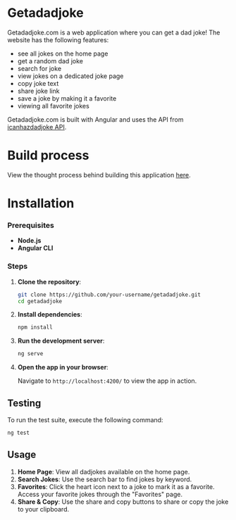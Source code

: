 # Getadadjoke

Getadadjoke.com is a web application where you can get a dad joke! The website has the following features:
* see all jokes on the home page
* get a random dad joke
* search for joke
* view jokes on a dedicated joke page
* copy joke text
* share joke link
* save a joke by making it a favorite
* viewing all favorite jokes

Getadadjoke.com is built with Angular and uses the API from [icanhazdadjoke API](https://icanhazdadjoke.com/).

# Build process

View the thought process behind building this application [here](GetADadJoke.com%20Thought%20Process.pdf).

# Installation

### Prerequisites
- **Node.js**
- **Angular CLI**

### Steps
1. **Clone the repository**:

   ```bash
   git clone https://github.com/your-username/getadadjoke.git
   cd getadadjoke
   ```

2. **Install dependencies**:

   ```bash
   npm install
   ```

3. **Run the development server**:

   ```bash
   ng serve
   ```

4. **Open the app in your browser**:

   Navigate to `http://localhost:4200/` to view the app in action.


## Testing

To run the test suite, execute the following command:

```bash
ng test
```

## Usage

1. **Home Page**: View all dadjokes available on the home page.
2. **Search Jokes**: Use the search bar to find jokes by keyword.
3. **Favorites**: Click the heart icon next to a joke to mark it as a favorite. Access your favorite jokes through the "Favorites" page.
4. **Share & Copy**: Use the share and copy buttons to share or copy the joke to your clipboard.